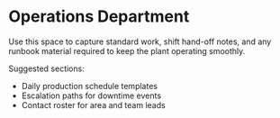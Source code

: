# Operations Department

Use this space to capture standard work, shift hand-off notes, and any runbook material required to keep the plant operating smoothly.

Suggested sections:

- Daily production schedule templates
- Escalation paths for downtime events
- Contact roster for area and team leads
